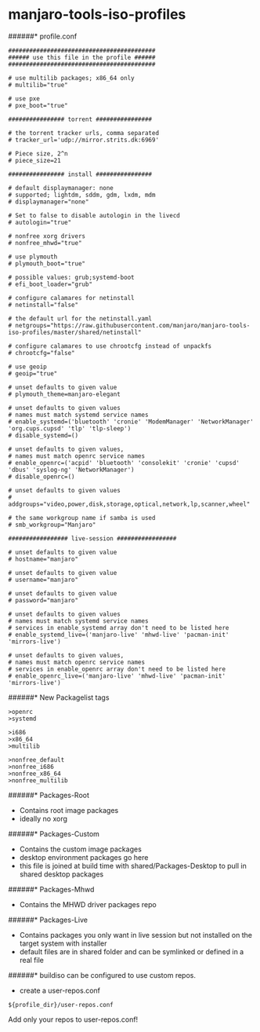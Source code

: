 manjaro-tools-iso-profiles
==========================

######* profile.conf

~~~
##########################################
###### use this file in the profile ######
##########################################

# use multilib packages; x86_64 only
# multilib="true"

# use pxe
# pxe_boot="true"

################ torrent ################

# the torrent tracker urls, comma separated
# tracker_url='udp://mirror.strits.dk:6969'

# Piece size, 2^n
# piece_size=21

################ install ################

# default displaymanager: none
# supported; lightdm, sddm, gdm, lxdm, mdm
# displaymanager="none"

# Set to false to disable autologin in the livecd
# autologin="true"

# nonfree xorg drivers
# nonfree_mhwd="true"

# use plymouth
# plymouth_boot="true"

# possible values: grub;systemd-boot
# efi_boot_loader="grub"

# configure calamares for netinstall
# netinstall="false"

# the default url for the netinstall.yaml
# netgroups="https://raw.githubusercontent.com/manjaro/manjaro-tools-iso-profiles/master/shared/netinstall"

# configure calamares to use chrootcfg instead of unpackfs
# chrootcfg="false"

# use geoip
# geoip="true"

# unset defaults to given value
# plymouth_theme=manjaro-elegant

# unset defaults to given values
# names must match systemd service names
# enable_systemd=('bluetooth' 'cronie' 'ModemManager' 'NetworkManager' 'org.cups.cupsd' 'tlp' 'tlp-sleep')
# disable_systemd=()

# unset defaults to given values,
# names must match openrc service names
# enable_openrc=('acpid' 'bluetooth' 'consolekit' 'cronie' 'cupsd' 'dbus' 'syslog-ng' 'NetworkManager')
# disable_openrc=()

# unset defaults to given values
# addgroups="video,power,disk,storage,optical,network,lp,scanner,wheel"

# the same workgroup name if samba is used
# smb_workgroup="Manjaro"

################# live-session #################

# unset defaults to given value
# hostname="manjaro"

# unset defaults to given value
# username="manjaro"

# unset defaults to given value
# password="manjaro"

# unset defaults to given values
# names must match systemd service names
# services in enable_systemd array don't need to be listed here
# enable_systemd_live=('manjaro-live' 'mhwd-live' 'pacman-init' 'mirrors-live')

# unset defaults to given values,
# names must match openrc service names
# services in enable_openrc array don't need to be listed here
# enable_openrc_live=('manjaro-live' 'mhwd-live' 'pacman-init' 'mirrors-live')
~~~

######* New Packagelist tags

~~~
>openrc
>systemd

>i686
>x86_64
>multilib

>nonfree_default
>nonfree_i686
>nonfree_x86_64
>nonfree_multilib
~~~

######* Packages-Root
* Contains root image packages
* ideally no xorg

######* Packages-Custom
* Contains the custom image packages
* desktop environment packages go here
* this file is joined at build time with shared/Packages-Desktop to pull in shared desktop packages

######* Packages-Mhwd
* Contains the MHWD driver packages repo

######* Packages-Live
* Contains packages you only want in live session but not installed on the target system with installer
* default files are in shared folder and can be symlinked or defined in a real file

######* buildiso can be configured to use custom repos.

* create a user-repos.conf

~~~
${profile_dir}/user-repos.conf
~~~

Add only your repos to user-repos.conf!
